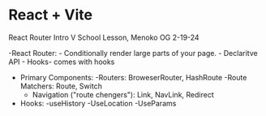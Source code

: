 # React + Vite

React Router Intro V School Lesson, Menoko OG 2-19-24

-React Router:
    - Conditionally render large parts of your page.
    - Declaritve API
    - Hooks- comes with hooks


- Primary Components:
    -Routers:
         BroweserRouter, HashRoute
    -Route Matchers:
         Route, Switch
    - Navigation ("route chengers"):
         Link, NavLink, Redirect
- Hooks:
    -useHistory
    -UseLocation
    -UseParams
